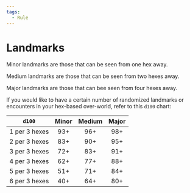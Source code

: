 ```yaml
---  
tags:  
  - Rule  
---  
```

# Landmarks  
  
Minor landmarks are those that can be seen from one hex away.  
  
Medium landmarks are those that can be seen from two hexes away.  
  
Major landmarks are those that can bee seen from four hexes away.  
  
If you would like to have a certain number of randomized landmarks or encounters in your hex-based over-world, refer to this `d100` chart:  
  
|`d100`|Minor|Medium|Major|  
|:-:|:-:|:-:|:-:|  
|1 per 3 hexes|93+|96+|98+|  
|2 per 3 hexes|83+|90+|95+|  
|3 per 3 hexes|72+|83+|91+|  
|4 per 3 hexes|62+|77+|88+|  
|5 per 3 hexes|51+|71+|84+|  
|6 per 3 hexes|40+|64+|80+|  
  
